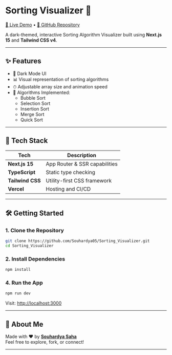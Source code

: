 # Sorting Visualizer 🔢

[🔗 Live Demo](https://sorting-visualizer-eta-beryl.vercel.app/) • [📁 GitHub Repository](https://github.com/Souhardya05/Sorting_Visualizer.git)

A dark-themed, interactive Sorting Algorithm Visualizer built using **Next.js 15** and **Tailwind CSS v4**.


---

## ✨ Features

- 🎨 Dark Mode UI
- 📊 Visual representation of sorting algorithms
- ⏱ Adjustable array size and animation speed
- 🧠 Algorithms Implemented:
  - Bubble Sort
  - Selection Sort
  - Insertion Sort
  - Merge Sort
  - Quick Sort

---

## 🧰 Tech Stack

| Tech            | Description                     |
|-----------------|---------------------------------|
| **Next.js 15**  | App Router & SSR capabilities   |
| **TypeScript**  | Static type checking            |
| **Tailwind CSS**| Utility-first CSS framework     |
| **Vercel**      | Hosting and CI/CD               |

---

## 🛠️ Getting Started

### 1. Clone the Repository

```bash
git clone https://github.com/Souhardya05/Sorting_Visualizer.git
cd Sorting_Visualizer
```

### 2. Install Dependencies

```bash
npm install
```
### 4. Run the App

```bash
npm run dev
```

Visit: [http://localhost:3000](http://localhost:3000)

---

## 🙋 About Me

Made with ❤️ by **[Souhardya Saha](https://github.com/Souhardya05)**  
Feel free to explore, fork, or connect!

---

